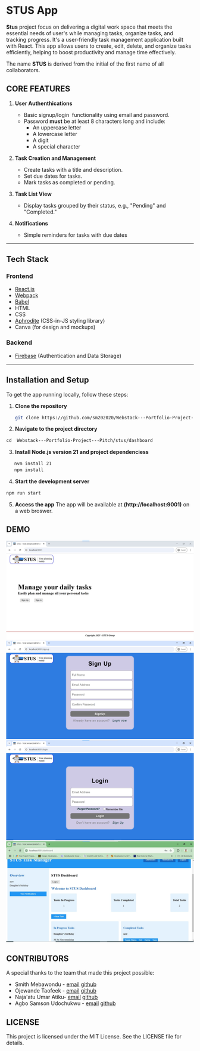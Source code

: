 # **STUS App** 

**Stus** project focus on delivering a digital work space that meets the essential needs of user's while managing tasks, organize tasks, and tracking progress.
It's a user-friendly task management application built with React. This app allows users to create, edit, delete, and organize tasks efficiently, helping to boost productivity and manage time effectively.

The name **STUS** is derived from the initial of the first name of all collaborators.

## **CORE FEATURES**
 
 1. **User Authenthications**
    - Basic signup/login  functionality using email and password. 
    - Password **must** be at least 8 characters long and include:
       - An uppercase letter
       - A lowercase letter
       - A digit
       - A special character
  
2. **Task Creation and Management**
   - Create tasks with a title and description.
   - Set due dates for tasks.
   - Mark tasks as completed or pending.

3. **Task List View**
   - Display tasks grouped by their status, e.g., "Pending" and "Completed."

4. **Notifications**
   - Simple reminders for tasks with due dates

---
## **Tech Stack**

### **Frontend**
- [React.js](https://reactjs.org/)  
- [Webpack](https://webpack.js.org/)  
- [Babel](https://babeljs.io/)  
- HTML  
- CSS  
- [Aphrodite](https://github.com/Khan/aphrodite) (CSS-in-JS styling library)  
- Canva (for design and mockups)


### **Backend**
- [Firebase](https://firebase.google.com/) (Authentication and Data Storage)

---

## **Installation and Setup**

To get the app running locally, follow these steps:

1. **Clone the repository**  
   ```bash
   git clone https://github.com/sm202020/Webstack---Portfolio-Project---Pitch
   ```

2. **Navigate to the project directory**
 ```bash
 cd  Webstack---Portfolio-Project---Pitch/stus/dashboard
 ```
 
3. **Install Node.js version 21 and project dependenciess**
 ```bash
    nvm install 21
    npm install
```

4. **Start the development server**
  ```bash
  npm run start
  ```
5. **Access the app**
The app will be available at **(http://localhost:9001)** on a web broswer. 

## **DEMO**
![Homepage](./stus/dashboard/src/assets/homepage.jpg)
![SignUp Page](./stus/dashboard/src/assets/sign_up_page.jpg)
![Login Page](./stus/dashboard/src/assets/login_page.jpg)
![User Dashboard](./stus/dashboard/src/assets/user_dashboard.jpg)


## **CONTRIBUTORS**
A special thanks to the team that made this project possible:
- Smith Mebawondu - [email](akinbode4life@gmail.com) [github](https://github.com/sm202020)
- Ojewande Taofeek - [email](taofeekojewande@nda.edu.ng) [github](https://github.com/ojewande-taofeek)
- Naja'atu Umar Atiku- [email](najaatiku1@gmail.com) [github](https://github.com/Atikunaja)
- Agbo Samson Udochukwu - [email](agbo4samson@gmail.com) [github](https://github.com/Udoozy)

## **LICENSE**
This project is licensed under the MIT License. See the LICENSE file for details.
